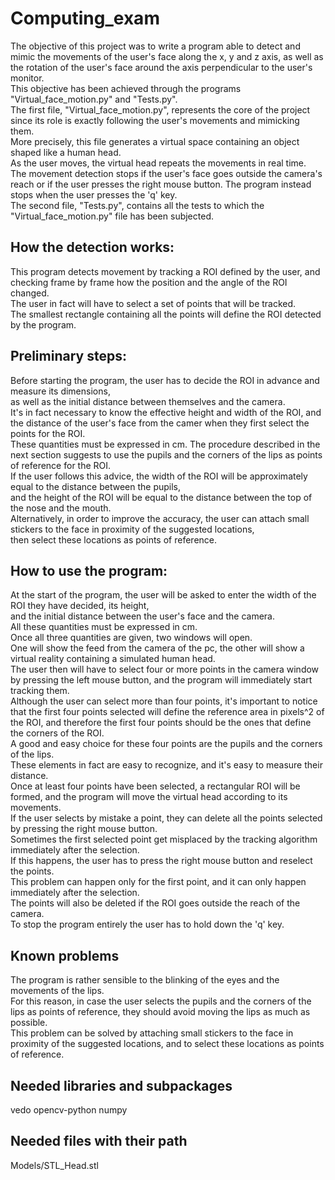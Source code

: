 # Computing_exam

The objective of this project was to write a program able to detect and mimic
the movements of the user's face along the x, y and z axis,
as well as the rotation of the user's face around the axis perpendicular
to the user's monitor.  
This objective has been achieved through the programs "Virtual_face_motion.py"
and "Tests.py".  
The first file, "Virtual_face_motion.py", represents the core of the project
since its role is exactly following the user's movements and mimicking them.  
More precisely, this file generates a virtual space containing an
object shaped like a human head.  
As the user moves, the virtual head repeats the movements in real time.  
The movement detection stops if the user's face goes outside the camera's reach
or if the user presses the right mouse button.
The program instead stops when the user presses the 'q' key.  
The second file, "Tests.py", contains all the tests to which the
"Virtual_face_motion.py" file has been subjected.  

How the detection works:
------------------------
This program detects movement by tracking a ROI defined by the user, and checking frame by frame how the position and the angle of the ROI changed.  
The user in fact will have to select a set of points that will be tracked.  
The smallest rectangle containing all the points will define the ROI detected by the program.  

Preliminary steps:
------------------
Before starting the program, the user has to decide the ROI in advance and measure its dimensions,  
as well as the initial distance between themselves and the camera.  
It's in fact necessary to know the effective height and width of the ROI,
and the distance of the user's face from the camer when they first select the points for the ROI.  
These quantities must be expressed in cm.
The procedure described in the next section suggests to use the pupils and the corners of the lips as points of reference for the ROI.  
If the user follows this advice, the width of the ROI will be approximately equal to the distance between the pupils,  
and the height of the ROI will be equal to the distance between the top of the nose and the mouth.  
Alternatively, in order to improve the accuracy, the user can attach small stickers to the face in proximity of the suggested locations,  
then select these locations as points of reference.  


How to use the program:  
-----------------------
At the start of the program, the user will be asked to enter the width of the ROI they have decided, its height,  
and the initial distance between the user's face and the camera.  
All these quantities must be expressed in cm.  
Once all three quantities are given, two windows will open.  
One will show the feed from the camera of the pc, the other will show a virtual reality containing a simulated human head.   
The user then will have to select four or more points in the camera window by pressing the left mouse button,
and the program will immediately start tracking them.  
Although the user can select more than four points, it's important to notice that the first four points selected will
define the reference area in pixels^2 of the ROI, and therefore the first four points should be the ones that define the corners of the ROI.  
A good and easy choice for these four points are the pupils and the corners of the lips.  
These elements in fact are easy to recognize, and it's easy to measure their distance.  
Once at least four points have been selected, a rectangular ROI will be formed, and the program will
move the virtual head according to its movements.  
If the user selects by mistake a point, they can delete all the points selected by pressing the right mouse button.  
Sometimes the first selected point get misplaced by the tracking algorithm immediately after the selection.  
If this happens, the user has to press the right mouse button and reselect the points.  
This problem can happen only for the first point, and it can only happen immediately after the selection.  
The points will also be deleted if the ROI goes outside the reach of the camera.  
To stop the program entirely the user has to hold down the 'q' key.  

Known problems
--------------
The program is rather sensible to the blinking of the eyes and the movements of the lips.  
For this reason, in case the user selects the pupils
and the corners of the lips as points of reference,
they should avoid moving the lips as much as possible.  
This problem can be solved by attaching small stickers
to the face in proximity of the suggested locations,
and to select these locations as points of reference.  

Needed libraries and subpackages
--------------------------------
vedo
opencv-python
numpy

Needed files with their path
----------------------------
Models/STL_Head.stl
